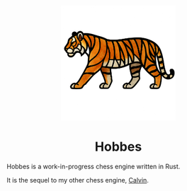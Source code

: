 <p align="center"><img src="resources/logo.png" width="260"></p>

# <div align="center"> Hobbes </div>

Hobbes is a work-in-progress chess engine written in Rust.

It is the sequel to my other chess engine, [Calvin](https://github.com/kelseyde/calvin-chess-engine).

